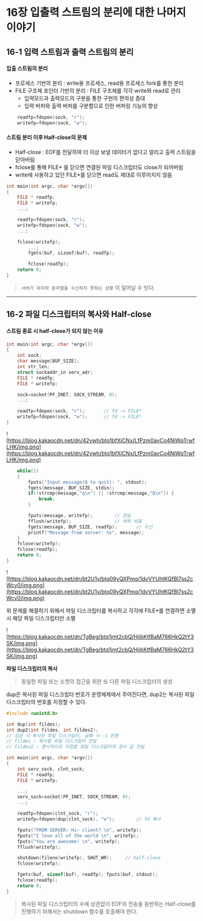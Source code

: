 # 16장 입출력 스트림의 분리에 대한 나머지 이야기

## 16-1 입력 스트림과 출력 스트림의 분리

#### **입출 스트림의 분리**

* 프로세스 기반의 분리 : write용 프로세스, read용 프로세스 fork를 통한 분리
* FILE 구조체 포인터 기반의 분리 : FILE 구조체를 각각 write와 read로 관리
  * 입력모드과 출력모드의 구분을 통한 구현의 편의성 증대
  * 입력 버퍼와 출력 버퍼를 구분함으로 인한 버퍼링 기능의 향상

```cpp
	readfp=fdopen(sock, "r");
	writefp=fdopen(sock, "w");
```

#### **스트림 분리 이후 Half-close의 문제**

* Half-close : EOF를 전달하여 더 이상 보낼 데이터가 없다고 알리고 출력 스트림을 닫아버림
* fclose를 통해 FILE\* 를 닫으면 연결된 파일 디스크립터도 close가 되어버림
* write에 사용하고 있던 FILE\*를 닫으면 read도 제대로 이루어지지 않음

```cpp
int main(int argc, char *argv[])
{
	FILE * readfp;
	FILE * writefp;
	...;

	readfp=fdopen(sock, "r");
	writefp=fdopen(sock, "w");
	...;

	fclose(writefp);
    	...;
    	fgets(buf, sizoef(buf), readfp);

    	fclose(readfp);
	return 0;
}
```

> `서버가 마지막 문자열을 수신하지 못하는 상황` 이 일어날 수 잇다.

***

## 16-2 파일 디스크립터의 복사와 Half-close

#### **스트림 종료 시 half-close가 되지 않는 이유**

```cpp
int main(int argc, char *argv[])
{
	int sock;
	char message[BUF_SIZE];
	int str_len;
	struct sockaddr_in serv_adr;
	FILE * readfp;
	FILE * writefp;

	sock=socket(PF_INET, SOCK_STREAM, 0);
	...;

	readfp=fdopen(sock, "r");		// fd -> FILE*
	writefp=fdopen(sock, "w");		// fd -> FILE*
}
```

![https://blog.kakaocdn.net/dn/42ywh/btq1bfXiCNx/LfPzm0avCo4NiWqTrwfLHK/img.png](https://blog.kakaocdn.net/dn/42ywh/btq1bfXiCNx/LfPzm0avCo4NiWqTrwfLHK/img.png)

```cpp
	while(1)
	{
		fputs("Input message(Q to quit): ", stdout);
		fgets(message, BUF_SIZE, stdin);
		if(!strcmp(message,"q\n") || !strcmp(message,"Q\n")) {
			break;
		}

		fputs(message, writefp);		// 전송
		fflush(writefp);				// 버퍼 비움
 		fgets(message, BUF_SIZE, readfp);		// 수신
		printf("Message from server: %s", message);
	}
	fclose(writefp);
	fclose(readfp);
	return 0;
}
```

![https://blog.kakaocdn.net/dn/bt2U1v/btq09yQXPmq/1dvVYUhtKQfBI7ss2cWcy0/img.png](https://blog.kakaocdn.net/dn/bt2U1v/btq09yQXPmq/1dvVYUhtKQfBI7ss2cWcy0/img.png)

위 문제를 해결하기 위해서 파일 디스크립터를 복사하고 각각에 FILE\*를 연결하면 소멸 시 해당 파일 디스크립터만 소멸

![https://blog.kakaocdn.net/dn/TgBeg/btq1jmt2cbQ/HjibKtfBaM766HkQ2tY3SK/img.png](https://blog.kakaocdn.net/dn/TgBeg/btq1jmt2cbQ/HjibKtfBaM766HkQ2tY3SK/img.png)

**파일 디스크립터의 복사**

> 동일한 파일 또는 소켓의 접근을 위한 또 다른 파일 디스크립터의 생성

dup은 복사된 파일 디스크립터 번호가 운영체제에서 주어진다면, dup2는 복사된 파일 디스크립터의 번호를 지정할 수 있다.

```cpp
#include <unistd.h>

int dup(int fildes);
int dup2(int fildes, int fildes2);
// 성공 시 복사된 파일 디스크립터, 실패 시 -1 반환
// fildes : 복사할 파일 디스크립터 전달
// fildes2 : 명시적으로 지정할 파일 디스크립터의 정수 값 전달
```

```cpp
int main(int argc, char *argv[])
{
	int serv_sock, clnt_sock;
	FILE * readfp;
	FILE * writefp;

    ...;
	serv_sock=socket(PF_INET, SOCK_STREAM, 0);
	...;

	readfp=fdopen(clnt_sock, "r");
	writefp=fdopen(dup(clnt_sock), "w");		// fd 복사

	fputs("FROM SERVER: Hi~ client? \n", writefp);
	fputs("I love all of the world \n", writefp);
	fputs("You are awesome! \n", writefp);
	fflush(writefp);

	shutdown(fileno(writefp), SHUT_WR);		// half-close
	fclose(writefp);

	fgets(buf, sizeof(buf), readfp); fputs(buf, stdout);
	fclose(readfp);
	return 0;
}
```

> 복사된 파일 디스크립터의 수에 상관없이 EOF의 전송을 동반하는 Half-close를 진행하기 위해서는 shutdown 함수를 호출해야 한다.

